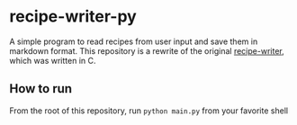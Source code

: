 # recipe-writer-py
A simple program to read recipes from user input and save them in markdown format. This repository is a rewrite of the original [recipe-writer](https://github.com/cameroncc/recipe-writer), which was written in C.

## How to run
From the root of this repository, run `python main.py` from your favorite shell